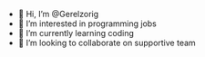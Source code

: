 - 👋 Hi, I’m @Gerelzorig
- 👀 I’m interested in programming jobs
- 🌱 I’m currently learning coding
- 💞️ I’m looking to collaborate on supportive team
